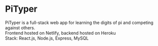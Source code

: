 # PiTyper
PiTyper is a full-stack web app for learning the digits of pi and competing against others. <br />
Frontend hosted on Netlify, backend hosted on Heroku <br />
Stack: React.js, Node.js, Express, MySQL <br />
